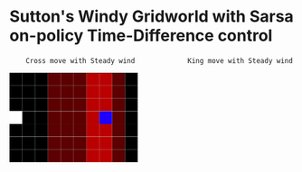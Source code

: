 # Sutton's Windy Gridworld with Sarsa on-policy Time-Difference control

        Cross move with Steady wind             King move with Steady wind

<p float="center">
  <img src="./Examples/Trained_Episode.gif" width="45%" />
</p>
